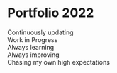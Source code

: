 # Portfolio 2022

Continuously updating <br>
Work in Progress <br>
Always learning <br>
Always improving <br>
Chasing my own high expectations